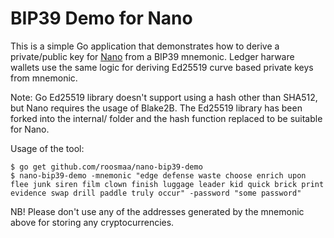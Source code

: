 # BIP39 Demo for Nano

This is a simple Go application that demonstrates how to derive a private/public key for [Nano](https://nano.org/) from a BIP39 mnemonic. Ledger harware wallets use the same logic for deriving Ed25519 curve based private keys from mnemonic.

Note: Go Ed25519 library doesn't support using a hash other than SHA512, but Nano requires the usage of Blake2B. The Ed25519 library has been forked into the internal/ folder and the hash function replaced to be suitable for Nano.

Usage of the tool:

```
$ go get github.com/roosmaa/nano-bip39-demo
$ nano-bip39-demo -mnemonic "edge defense waste choose enrich upon flee junk siren film clown finish luggage leader kid quick brick print evidence swap drill paddle truly occur" -password "some password"
```

NB! Please don't use any of the addresses generated by the mnemonic above for storing any cryptocurrencies.

